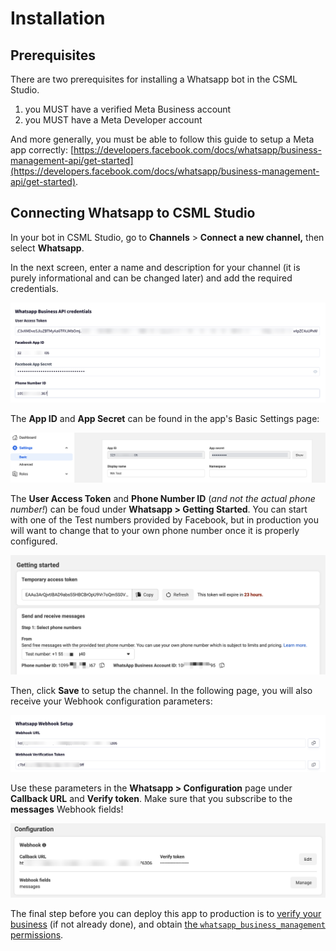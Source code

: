 # Installation

## Prerequisites

There are two prerequisites for installing a Whatsapp bot in the CSML Studio.

1. you MUST have a verified Meta Business account
2. you MUST have a Meta Developer account

And more generally, you must be able to follow this guide to setup a Meta app correctly: [https://developers.facebook.com/docs/whatsapp/business-management-api/get-started](https://developers.facebook.com/docs/whatsapp/business-management-api/get-started).

## Connecting Whatsapp to CSML Studio

In your bot in CSML Studio, go to **Channels** > **Connect a new channel,** then select **Whatsapp**.

In the next screen, enter a name and description for your channel (it is purely informational and can be changed later) and add the required credentials.

![](<../../.gitbook/assets/CleanShot 2022-07-29 at 11.10.11@2x.png>)

The **App ID** and **App Secret** can be found in the app's Basic Settings page:

![](<../../.gitbook/assets/CleanShot 2022-07-29 at 11.11.38@2x.png>)

The **User Access Token** and **Phone Number ID** (_and not the actual phone number!_) can be foud under **Whatsapp > Getting Started**. You can start with one of the Test numbers provided by Facebook, but in production you will want to change that to your own phone number once it is properly configured.

![](<../../.gitbook/assets/CleanShot 2022-07-29 at 11.07.01@2x.png>)

Then, click **Save** to setup the channel. In the following page, you will also receive your Webhook configuration parameters:

![](../../.gitbook/assets/image.png)

Use these parameters in the **Whatsapp > Configuration** page under **Callback URL** and **Verify token**. Make sure that you subscribe to the **messages** Webhook fields!

![](<../../.gitbook/assets/CleanShot 2022-07-29 at 11.07.32@2x.png>)

The final step before you can deploy this app to production is to [verify your business](https://www.facebook.com/business/help/2058515294227817) (if not already done), and obtain [the `whatsapp_business_management` permissions](https://developers.facebook.com/micro\_site/url/?click\_from\_context\_menu=true\&country=FR\&destination=https%3A%2F%2Fdevelopers.facebook.com%2Fdocs%2Fpermissions%2Freference%2Fwhatsapp\_business\_management\&event\_type=click\&last\_nav\_impression\_id=1KC47D7snVtyQUZe8\&max\_percent\_page\_viewed=30\&max\_viewport\_height\_px=831\&max\_viewport\_width\_px=1512\&orig\_http\_referrer=https%3A%2F%2Fdevelopers.facebook.com%2Fdocs%2Fwhatsapp%2Fbusiness-management-api%2Fget-started\&orig\_request\_uri=https%3A%2F%2Fdevelopers.facebook.com%2Fajax%2Fdocs%2Fnav%2F%3Fpath1%3Dwhatsapp%26path2%3Dbusiness-management-api%26path3%3Dget-started\&region=emea\&scrolled=true\&session\_id=1Q0luFHipTpQvWDFI\&site=developers).
